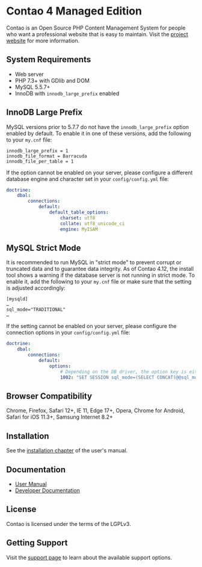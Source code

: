# Contao 4 Managed Edition

Contao is an Open Source PHP Content Management System for people who want a
professional website that is easy to maintain. Visit the [project website][1]
for more information.

## System Requirements

 * Web server
 * PHP 7.3+ with GDlib and DOM
 * MySQL 5.5.7+
 * InnoDB with `innodb_large_prefix` enabled

## InnoDB Large Prefix

MySQL versions prior to 5.7.7 do not have the `innodb_large_prefix` option
enabled by default. To enable it in one of these versions, add the following
to your `my.cnf` file:

```
innodb_large_prefix = 1
innodb_file_format = Barracuda
innodb_file_per_table = 1
```

If the option cannot be enabled on your server, please configure a different
database engine and character set in your `config/config.yml` file:

```yml
doctrine:
    dbal:
        connections:
            default:
                default_table_options:
                    charset: utf8
                    collate: utf8_unicode_ci
                    engine: MyISAM
```

## MySQL Strict Mode

It is recommended to run MySQL in "strict mode" to prevent corrupt or truncated
data and to guarantee data integrity. As of Contao 4.12, the install tool shows
a warning if the database server is not running in strict mode. To enable it,
add the following to your `my.cnf` file or make sure that the setting is adjusted
accordingly:

```
[mysqld]
…
sql_mode="TRADITIONAL"
…
```

If the setting cannot be enabled on your server, please configure the connection
options in your `config/config.yml` file:

```yml
doctrine:
    dbal:
        connections:
            default:
                options:
                    # Depending on the DB driver, the option key is either 1002 (pdo_mysql) or 3 (mysqli)
                    1002: "SET SESSION sql_mode=(SELECT CONCAT(@@sql_mode, ',TRADITIONAL'))"
```

## Browser Compatibility

Chrome, Firefox, Safari 12+, IE 11, Edge 17+, Opera, Chrome for Android, Safari for iOS 11.3+, Samsung Internet 8.2+

## Installation

See the [installation chapter][2] of the user's manual.

## Documentation

 * [User Manual][3]
 * [Developer Documentation][4]

## License

Contao is licensed under the terms of the LGPLv3.

## Getting Support

Visit the [support page][5] to learn about the available support options.

[1]: https://contao.org
[2]: https://docs.contao.org/dev/getting-started/initial-setup/
[3]: https://docs.contao.org/manual/
[4]: https://docs.contao.org/dev/
[5]: https://contao.org/en/support.html
